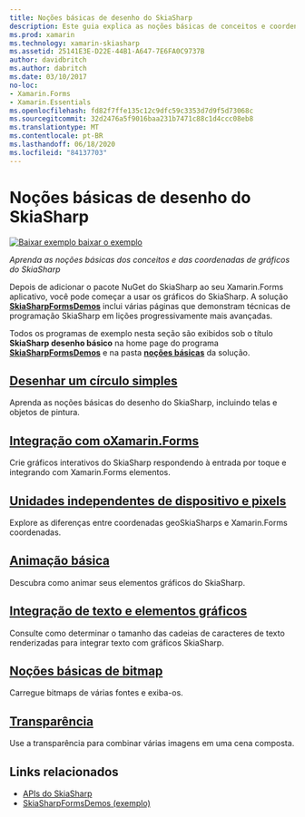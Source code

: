 ```yaml
---
title: Noções básicas de desenho do SkiaSharp
description: Este guia explica as noções básicas de conceitos e coordenadas de elementos gráficos do SkiaSharp em Xamarin.Forms aplicativos.
ms.prod: xamarin
ms.technology: xamarin-skiasharp
ms.assetid: 25141E3E-D22E-44B1-A647-7E6FA0C9737B
author: davidbritch
ms.author: dabritch
ms.date: 03/10/2017
no-loc:
- Xamarin.Forms
- Xamarin.Essentials
ms.openlocfilehash: fd82f7ffe135c12c9dfc59c3353d7d9f5d73068c
ms.sourcegitcommit: 32d2476a5f9016baa231b7471c88c1d4ccc08eb8
ms.translationtype: MT
ms.contentlocale: pt-BR
ms.lasthandoff: 06/18/2020
ms.locfileid: "84137703"
---
```

# <a name="skiasharp-drawing-basics"></a>Noções básicas de desenho do SkiaSharp

[![Baixar exemplo ](~/media/shared/download.png) baixar o exemplo](https://docs.microsoft.com/samples/xamarin/xamarin-forms-samples/skiasharpforms-demos)

_Aprenda as noções básicas dos conceitos e das coordenadas de gráficos do SkiaSharp_

Depois de adicionar o pacote NuGet do SkiaSharp ao seu Xamarin.Forms aplicativo, você pode começar a usar os gráficos do SkiaSharp. A solução [**SkiaSharpFormsDemos**](https://docs.microsoft.com/samples/xamarin/xamarin-forms-samples/skiasharpforms-demos) inclui várias páginas que demonstram técnicas de programação SkiaSharp em lições progressivamente mais avançadas.

Todos os programas de exemplo nesta seção são exibidos sob o título **SkiaSharp desenho básico** na home page do programa [**SkiaSharpFormsDemos**](https://docs.microsoft.com/samples/xamarin/xamarin-forms-samples/skiasharpforms-demos) e na pasta [**noções básicas**](https://github.com/xamarin/xamarin-forms-samples/tree/master/SkiaSharpForms/Demos/Demos/SkiaSharpFormsDemos/Basics) da solução.

## <a name="drawing-a-simple-circle"></a>[Desenhar um círculo simples](circle.md)

Aprenda as noções básicas do desenho do SkiaSharp, incluindo telas e objetos de pintura.

## <a name="integrating-with-xamarinformsintegrationmd"></a>[Integração com oXamarin.Forms](integration.md)

Crie gráficos interativos do SkiaSharp respondendo à entrada por toque e integrando com Xamarin.Forms elementos.

## <a name="pixels-and-device-independent-units"></a>[Unidades independentes de dispositivo e pixels](pixels.md)

Explore as diferenças entre coordenadas geoSkiaSharps e Xamarin.Forms coordenadas.

## <a name="basic-animation"></a>[Animação básica](animation.md)

Descubra como animar seus elementos gráficos do SkiaSharp.

## <a name="integrating-text-and-graphics"></a>[Integração de texto e elementos gráficos](text.md)

Consulte como determinar o tamanho das cadeias de caracteres de texto renderizadas para integrar texto com gráficos SkiaSharp.

## <a name="bitmap-basics"></a>[Noções básicas de bitmap](bitmaps.md)

Carregue bitmaps de várias fontes e exiba-os.

## <a name="transparency"></a>[Transparência](transparency.md)

Use a transparência para combinar várias imagens em uma cena composta.

## <a name="related-links"></a>Links relacionados

- [APIs do SkiaSharp](https://docs.microsoft.com/dotnet/api/skiasharp)
- [SkiaSharpFormsDemos (exemplo)](https://docs.microsoft.com/samples/xamarin/xamarin-forms-samples/skiasharpforms-demos)
